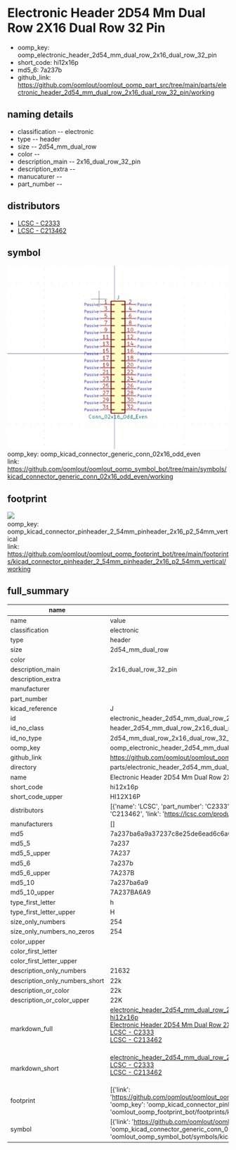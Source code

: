 # Electronic Header 2D54 Mm Dual Row 2X16 Dual Row 32 Pin

  
* oomp_key: oomp_electronic_header_2d54_mm_dual_row_2x16_dual_row_32_pin 
* short_code: hi12x16p
* md5_6: 7a237b  
* github_link: https://github.com/oomlout/oomlout_oomp_part_src/tree/main/parts/electronic_header_2d54_mm_dual_row_2x16_dual_row_32_pin/working  
## naming details
* classification -- electronic
* type -- header
* size -- 2d54_mm_dual_row
* color -- 
* description_main -- 2x16_dual_row_32_pin
* description_extra -- 
* manucaturer -- 
* part_number -- 

## distributors
* [LCSC - C2333](https://lcsc.com/product-detail/C2333.html)  
* [LCSC - C213462](https://lcsc.com/product-detail/C213462.html)  


## symbol

![](symbol/0/working/working_600.png)  
oomp_key: oomp_kicad_connector_generic_conn_02x16_odd_even  
link: https://github.com/oomlout/oomlout_oomp_symbol_bot/tree/main/symbols/kicad_connector_generic_conn_02x16_odd_even/working  

## footprint

![](footprint/0/working/working_600.png)  
oomp_key: oomp_kicad_connector_pinheader_2_54mm_pinheader_2x16_p2_54mm_vertical  
link: https://github.com/oomlout/oomlout_oomp_footprint_bot/tree/main/footprints/kicad_connector_pinheader_2_54mm_pinheader_2x16_p2_54mm_vertical/working  

## full_summary
| name | value | 
| --- | --- | 
| name | value | 
| classification | electronic | 
| type | header | 
| size | 2d54_mm_dual_row | 
| color |  | 
| description_main | 2x16_dual_row_32_pin | 
| description_extra |  | 
| manufacturer |  | 
| part_number |  | 
| kicad_reference | J | 
| id | electronic_header_2d54_mm_dual_row_2x16_dual_row_32_pin | 
| id_no_class | header_2d54_mm_dual_row_2x16_dual_row_32_pin | 
| id_no_type | 2d54_mm_dual_row_2x16_dual_row_32_pin | 
| oomp_key | oomp_electronic_header_2d54_mm_dual_row_2x16_dual_row_32_pin | 
| github_link | https://github.com/oomlout/oomlout_oomp_part_src/tree/main/parts/electronic_header_2d54_mm_dual_row_2x16_dual_row_32_pin/working | 
| directory | parts/electronic_header_2d54_mm_dual_row_2x16_dual_row_32_pin | 
| name | Electronic Header 2D54 Mm Dual Row 2X16 Dual Row 32 Pin | 
| short_code | hi12x16p | 
| short_code_upper | HI12X16P | 
| distributors | [{'name': 'LCSC', 'part_number': 'C2333', 'link': 'https://lcsc.com/product-detail/C2333.html', 'id': 'distributor_lcsc'}, {'name': 'LCSC', 'part_number': 'C213462', 'link': 'https://lcsc.com/product-detail/C213462.html', 'id': 'distributor_lcsc'}] | 
| manufacturers | [] | 
| md5 | 7a237ba6a9a37237c8e25de6ead6c6a0 | 
| md5_5 | 7a237 | 
| md5_5_upper | 7A237 | 
| md5_6 | 7a237b | 
| md5_6_upper | 7A237B | 
| md5_10 | 7a237ba6a9 | 
| md5_10_upper | 7A237BA6A9 | 
| type_first_letter | h | 
| type_first_letter_upper | H | 
| size_only_numbers | 254 | 
| size_only_numbers_no_zeros | 254 | 
| color_upper |  | 
| color_first_letter |  | 
| color_first_letter_upper |  | 
| description_only_numbers | 21632 | 
| description_only_numbers_short | 22k | 
| description_or_color | 22k | 
| description_or_color_upper | 22K | 
| markdown_full | [electronic_header_2d54_mm_dual_row_2x16_dual_row_32_pin](https://github.com/oomlout/oomlout_oomp_part_src/tree/main/parts/electronic_header_2d54_mm_dual_row_2x16_dual_row_32_pin/working)<br>[hi12x16p](https://github.com/oomlout/oomlout_oomp_part_src/tree/main/parts/electronic_header_2d54_mm_dual_row_2x16_dual_row_32_pin/working)<br>[Electronic Header 2D54 Mm Dual Row 2X16 Dual Row 32 Pin](https://github.com/oomlout/oomlout_oomp_part_src/tree/main/parts/electronic_header_2d54_mm_dual_row_2x16_dual_row_32_pin/working)<br>[LCSC - C2333<br>](https://lcsc.com/product-detail/C2333.html)[LCSC - C213462<br>](https://lcsc.com/product-detail/C213462.html)<br> | 
| markdown_short | [electronic_header_2d54_mm_dual_row_2x16_dual_row_32_pin](https://github.com/oomlout/oomlout_oomp_part_src/tree/main/parts/electronic_header_2d54_mm_dual_row_2x16_dual_row_32_pin/working)<br>[LCSC - C2333<br>](https://lcsc.com/product-detail/C2333.html)[LCSC - C213462<br>](https://lcsc.com/product-detail/C213462.html)<br> | 
| footprint | [{'link': 'https://github.com/oomlout/oomlout_oomp_footprint_bot/tree/main/foootprntss/kicad_connector_pinheader_2_54mm_pinheader_2x16_p2_54mm_vertical', 'oomp_key': 'oomp_kicad_connector_pinheader_2_54mm_pinheader_2x16_p2_54mm_vertical', 'directory': 'oomlout_oomp_footprint_bot/footprints/kicad_connector_pinheader_2_54mm_pinheader_2x16_p2_54mm_vertical//working/working.kicad_mod'}] | 
| symbol | [{'link': 'https://github.com/oomlout/oomlout_oomp_symbol_bot/tree/main/symbols/kicad_connector_generic_conn_02x16_odd_even', 'oomp_key': 'oomp_kicad_connector_generic_conn_02x16_odd_even', 'directory': 'oomlout_oomp_symbol_bot/symbols/kicad_connector_generic_conn_02x16_odd_even//working/working.kicad_sym'}] | 
